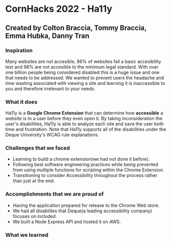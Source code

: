 # CornHacks 2022 - Ha11y

## Created by Colton Braccia, Tommy Braccia, Emma Hubka, Danny Tran

### Inspiration
Many websites are not accesible, 86% of websites fail a basic accesibility test and 98% are not accesible to the minimum legal standard. With over one billion people being considered disabled this is a huge issue and one that needs to be addressed. We wanted to prevent users the headache and time wasting associated with viewing a site and learning it is inaccessible to you and therefore irrelevant to your needs.

### What it does
Ha11y is a **Google Chrome Extension** that can determine how **accessible** a website is to a user before they even open it. By taking inconsideration the user's disabilities, Ha11y is able to analyze each site and save the user both time and frustration. Note that Ha11y supports all of the disabilities under the Deque University's WCAG rule explanations. 
### Challenges that we faced
- Learning to build a chrome extension(we had not done it before).
- Following best software engineering practices while being prevented from using multiple functions for scripting within the Chrome Extension.
- Transitioning to consider Accessibility throughout the process rather than just at the end.
### Accomplishments that we are proud of
- Having the application prepared for release to the Chrome Web store.
- We had all disabilites that Deque(a leading accessibility company) focuses on included.
- We built a Node Express API and hosted it on AWS.
### What we learned 
